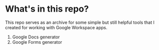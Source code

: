 # What's in this repo?
This repo serves as an archive for some simple but still helpful tools that I created for working with Google Workspace apps.
1. Google Docs generator
2. Google Forms generator
